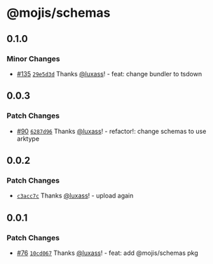# @mojis/schemas

## 0.1.0

### Minor Changes

- [#135](https://github.com/mojisdev/mojis/pull/135) [`29e5d3d`](https://github.com/mojisdev/mojis/commit/29e5d3db73a823ae9b613bc6eca893f286d2aec5) Thanks [@luxass](https://github.com/luxass)! - feat: change bundler to tsdown

## 0.0.3

### Patch Changes

- [#90](https://github.com/mojisdev/mojis/pull/90) [`6287d96`](https://github.com/mojisdev/mojis/commit/6287d967a5363d596c42bf4d4de5e038bb2c09d8) Thanks [@luxass](https://github.com/luxass)! - refactor!: change schemas to use arktype

## 0.0.2

### Patch Changes

- [`c3acc7c`](https://github.com/mojisdev/mojis/commit/c3acc7c6c34cb219e5d5070946745af2c305e277) Thanks [@luxass](https://github.com/luxass)! - upload again

## 0.0.1

### Patch Changes

- [#76](https://github.com/mojisdev/mojis/pull/76) [`10cd067`](https://github.com/mojisdev/mojis/commit/10cd06723ddd4a25134821bb987599faaf524aff) Thanks [@luxass](https://github.com/luxass)! - feat: add @mojis/schemas pkg
